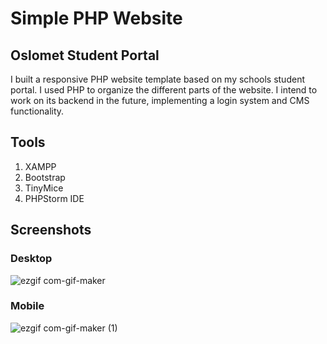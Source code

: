 # Simple PHP Website
## Oslomet Student Portal
I built a responsive PHP website template based on my schools student portal. I used PHP to organize
the different parts of the website. I intend to work on its backend in the future, implementing
a login system and CMS functionality.

## Tools
1. XAMPP
2. Bootstrap
3. TinyMice
4. PHPStorm IDE

## Screenshots
### Desktop
![ezgif com-gif-maker](https://user-images.githubusercontent.com/56070628/123542246-d8368180-d748-11eb-80c2-a884779ad11e.gif)

### Mobile
![ezgif com-gif-maker (1)](https://user-images.githubusercontent.com/56070628/123542334-6d397a80-d749-11eb-9117-285254c2ab3b.gif)

